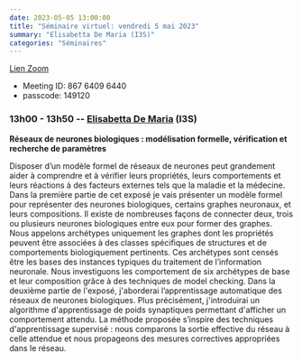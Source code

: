 ```yaml
---
date: 2023-05-05 13:00:00
title: "Séminaire virtuel: vendredi 5 mai 2023"
summary: "Elisabetta De Maria (I3S)"
categories: "Séminaires"
---
```



[Lien Zoom](https://u-bordeaux-fr.zoom.us/j/86764096440?pwd=b01qOG04RTMvRWNOVHBYR1ZIbkVaUT09)
* Meeting ID: 867 6409 6440
* passcode: 149120 


### 13h00 - 13h50 -- [Elisabetta De Maria](https://www.i3s.unice.fr/~edemaria/index.html) (I3S)

**Réseaux de neurones biologiques : modélisation formelle, vérification et recherche de paramètres**

Disposer d’un modèle formel de réseaux de neurones peut grandement aider à comprendre et à vérifier leurs propriétés, leurs comportements et leurs réactions à des facteurs externes tels que la maladie et la médecine. Dans la première partie de cet exposé je vais présenter un modèle formel pour représenter des neurones biologiques, certains graphes neuronaux, et leurs compositions. Il existe de nombreuses façons de connecter deux, trois ou plusieurs neurones biologiques entre eux pour former des graphes. Nous appelons archétypes uniquement les graphes dont les propriétés peuvent être associées à des classes spécifiques de structures et de comportements biologiquement pertinents. Ces archétypes sont censés être les bases des instances typiques du traitement de l’information neuronale. Nous investiguons les comportement de six archétypes de base et leur composition grâce à des techniques de model checking. Dans la deuxième partie de l'exposé, j'aborderai l’apprentissage automatique des réseaux de neurones biologiques. Plus précisément, j'introduirai un algorithme d'apprentissage de poids synaptiques permettant d'afficher un comportement attendu. La méthode proposée s’inspire des techniques d'apprentissage supervisé : nous comparons la sortie effective du réseau à celle attendue et nous propageons des mesures correctives appropriées dans le réseau. 
